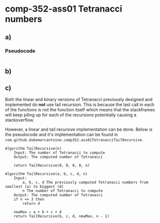# comp-352-ass01 Tetranacci numbers

## a)
### Pseudocode
```pseudo

```

## b)

## c)
Both the linear and binary versions of Tetranacci previously designed and implemented do **not** use tail recursion.
This is because the last call in each of the functions is not the function itself which means that the
stackframes will keep piling up for each of the recursions potentially causing a stackoverflow.

However, a linear and tail recursive implementation can be done. Below is the pseudocode and it's implementation
can be found in `com.github.dubemarcantoine.comp352.ass01TetranacciTailRecursive`.

```pseudo
Algorithm TailRecursive(n)
    Input: The number of Tetranacci to compute
    Output: The computed number of Tetranacci
    
    return TailRecursive(0, 0, 0, 0, n)
    
Algorithm TailRecursive(a, b, c, d, n)
    Input:
        a, b, c, d The previously computed Tetranacci numbers from smallest (a) to biggest (d)
        n The number of Tetranacci to compute
    Output: The computed number of Tetranacci
    if n <= 3 then
        return d
    
    newMax ← a + b + c + d
    return TailRecursive(b, c, d, newMax, n - 1)
```